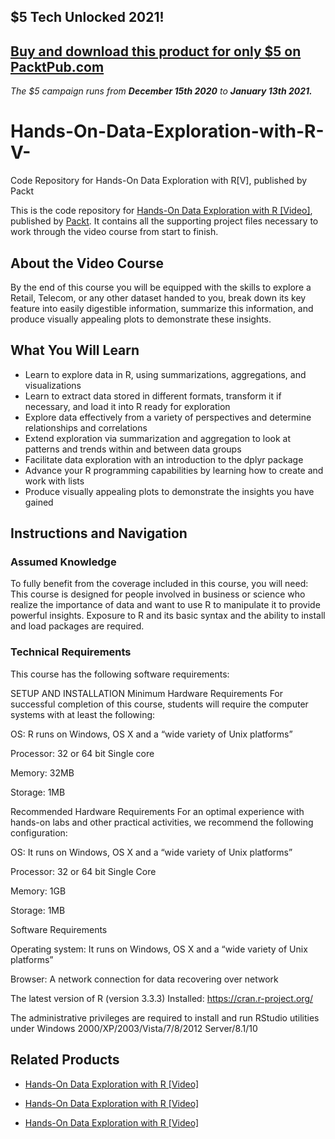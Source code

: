 ## $5 Tech Unlocked 2021!
[Buy and download this product for only $5 on PacktPub.com](https://www.packtpub.com/)
-----
*The $5 campaign         runs from __December 15th 2020__ to __January 13th 2021.__*

# Hands-On-Data-Exploration-with-R-V-
Code Repository for Hands-On Data Exploration with R[V], published by Packt

This is the code repository for [Hands-On Data Exploration with R [Video]](https://www.packtpub.com/big-data-and-business-intelligence/hands-data-exploration-r-video?utm_source=github&utm_medium=repository&utm_campaign=9781789137163), published by [Packt](https://www.packtpub.com/?utm_source=github). It contains all the supporting project files necessary to work through the video course from start to finish.
## About the Video Course
By the end of this course you will be equipped with the skills to explore a Retail, Telecom, or any other dataset handed to you, break down its key feature into easily digestible information, summarize this information, and produce visually appealing plots to demonstrate these insights.

<H2>What You Will Learn</H2>
<DIV class=book-info-will-learn-text>
<UL>
<LI>Learn to explore data in R, using summarizations, aggregations, and visualizations 
<LI>Learn to extract data stored in different formats, transform it if necessary, and load it into R ready for exploration 
<LI>Explore data effectively from a variety of perspectives and determine relationships and correlations 
<LI>Extend exploration via summarization and aggregation to look at patterns and trends within and between data groups 
<LI>Facilitate data exploration with an introduction to the dplyr package 
<LI>Advance your R programming capabilities by learning how to create and work with lists 
<LI>Produce visually appealing plots to demonstrate the insights you have gained </LI></UL></DIV>

## Instructions and Navigation
### Assumed Knowledge
To fully benefit from the coverage included in this course, you will need:<br/>
This course is designed for people involved in business or science who realize the importance of data and want to use R to manipulate it to provide powerful insights. Exposure to R and its basic syntax and the ability to install and load packages are required.
### Technical Requirements
This course has the following software requirements:<br/>

SETUP AND INSTALLATION
Minimum Hardware Requirements
For successful completion of this course, students will require the computer systems with at least the following:


OS: R runs on Windows, OS X and a “wide variety of Unix platforms”



Processor: 32 or 64 bit Single core 



Memory: 32MB 



Storage: 1MB


Recommended Hardware Requirements
For an optimal experience with hands-on labs and other practical activities, we recommend the following configuration:


OS: It runs on Windows, OS X and a “wide variety of Unix platforms”



Processor: 32 or 64 bit Single Core



Memory: 1GB



Storage: 1MB


Software Requirements

Operating system: It runs on Windows, OS X and a “wide variety of Unix platforms”



Browser: A network connection for data recovering over network



The latest version of R (version 3.3.3) Installed: https://cran.r-project.org/



The administrative privileges are required to install and run RStudio utilities under Windows 2000/XP/2003/Vista/7/8/2012 Server/8.1/10

## Related Products
* [Hands-On Data Exploration with R [Video]](https://www.packtpub.com/big-data-and-business-intelligence/hands-data-exploration-r-video?utm_source=github&utm_medium=repository&utm_campaign=9781789137163)

* [Hands-On Data Exploration with R [Video]](https://www.packtpub.com/big-data-and-business-intelligence/hands-data-exploration-r-video?utm_source=github&utm_medium=repository&utm_campaign=9781789137163)

* [Hands-On Data Exploration with R [Video]](https://www.packtpub.com/big-data-and-business-intelligence/hands-data-exploration-r-video?utm_source=github&utm_medium=repository&utm_campaign=9781789137163)

